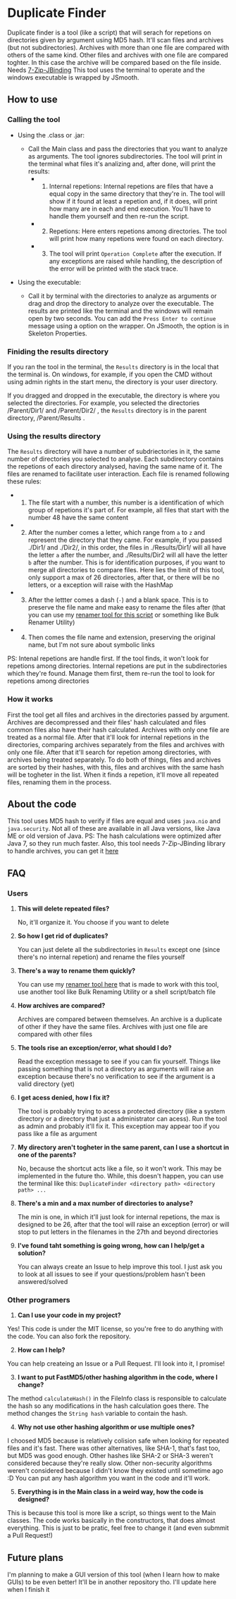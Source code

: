 # Duplicate Finder

Duplicate finder is a tool (like a script) that will serach for repetions on directories given by argument using MD5 hash. It'll scan files and archives (but not subdirectories). Archives with more than one file are compared with others of the same kind. Other files and archives with one file are compared toghter. In this case the archive will be compared based on the file inside. Needs [7-Zip-JBinding](http://sevenzipjbind.sourceforge.net/index.html)
This tool uses the terminal to operate and the windows executable is wrapped by JSmooth.

## How to use

### Calling the tool

* Using the .class or .jar:

  - Call the Main class and pass the directories that you want to analyze as arguments. The tool ignores subdirectories. The tool will print in the terminal what files it's analizing and, after done, will print the results:
    - 1. Internal repetions: Internal repetions are files that have a equal copy in the same directory that they're in. The tool will show if it found at least a repetion and, if it does, will print how many are in each and end execution. You'll have to handle them yourself and then re-run the script.
    - 2. Repetions: Here enters repetions among directories. The tool will print how many repetions were found on each directory.
    - 3. The tool will print `Operation Complete` after the execution. If any exceptions are raised while handling, the description of the error will be printed with the stack trace.

* Using the executable:

  - Call it by terminal with the directories to analyze as arguments or drag and drop the directory to analyze over the executable. The results are printed like the terminal and the windows will remain open by two seconds. You can add the `Press Enter to continue` message using a option on the wrapper. On JSmooth, the option is in Skeleton Properties.

### Finiding the results directory

If you ran the tool in the terminal, the `Results` directory is in the local that the terminal is. On windows, for example, if you open the CMD without using admin rights in the start menu, the directory is your user directory.

If you dragged and dropped in the executable, the directory is where you selected the directories. For example, you selected the directories /Parent/Dir1/ and /Parent/Dir2/ , the `Results` directory is in the parent directory, /Parent/Results .

### Using the results directory

The `Results` directory will have a number of subdriectories in it, the same number of directories you selected to analyse. Each subdirectory contains the repetions of each directory analysed, having the same name of it. The files are renamed to facilitate user interaction. Each file is renamed following these rules:
  - 1. The file start with a number, this number is a identification of which group of repetions it's part of. For example, all files that start with the number 48 have the same content
  - 2. After the number comes a letter, which range from `a` to `z` and represent the directory that they came. For example, if you passed ./Dir1/ and ./Dir2/, in this order, the files in ./Results/Dir1/ will all have the letter `a` after the number, and ./Results/Dir2 will all have the letter `b` after the number. This is for identification purposes, if you want to merge all directories to compare files. Here lies the limit of this tool, only support a max of 26 directories, after that, or there will be no letters, or a exception will raise with the HashMap
  - 3. After the lettter comes a dash (`-`) and a blank space. This is to preserve the file name and make easy to rename the files after (that you can use my [renamer tool for this script](https://github.com/FlyingWolFox/Duplicate-Finder-Renamer/) or something like Bulk Renamer Utility)
  - 4. Then comes the file name and extension, preserving the original name, but I'm not sure about symbolic links

PS: Intenal repetions are handle first. If the tool finds, it won't look for repetions among directories. Internal repetions are put in the subdirectories which they're found. Manage them first, them re-run the tool to look for repetions among directories

### How it works

First the tool get all files and archives in the directories passed by argument. Archives are decompressed and their files' hash calculated and files common files also have their hash calculated. Archives with only one file are treated as a normal file. After that it'll look for internal repetions in the directories, comparing archives separately from the files and archives with only one file. After that it'll search for repetion among directories, with archives being treated separately. To do both of things, files and archives are sorted by their hashes, with this, files and archives with the same hash will be togheter in the list. When it finds a repetion, it'll move all repeated files, renaming them in the process.

## About the code

This tool uses MD5 hash to verify if files are equal and uses `java.nio` and `java.security`. Not all of these are available in all Java versions, like Java ME or old version of Java. PS: The hash calculations were optimized after Java 7, so they run much faster. Also, this tool needs 7-Zip-JBinding library to handle archives, you can get it [here](http://sevenzipjbind.sourceforge.net/index.html)

## FAQ

### Users

1. **This will delete repeated files?**

   No, it'll organize it. You choose if you want to delete

2. **So how I get rid of duplicates?**

   You can just delete all the subdirectories in `Results` except one (since there's no internal repetion) and rename the files yourself

3. **There's a way to rename them quickly?**

   You can use my [renamer tool here](https://github.com/FlyingWolFox/Duplicate-Finder-Renamer/) that is made to work with this tool, use another tool like Bulk Renaming Utility or a shell script/batch file

4. **How archives are compared?**

   Archives are compared between themselves. An archive is a duplicate of other if they have the same files. Archives with just one file are compared with other files

5. **The tools rise an exception/error, what should I do?**

   Read the exception message to see if you can fix yourself. Things like passing something that is not a directory as arguments will raise an exception because there's no verification to see if the argument is a valid directory (yet)

6. **I get acess denied, how I fix it?**

   The tool is probably trying to acess a protected directory (like a system directory or a directory that just a administrator can acess). Run the tool as admin and probably it'll fix it. This exception may appear too if you pass like a file as argument

7. **My directory aren't togheter in the same parent, can I use a shortcut in one of the parents?**

   No, because the shortcut acts like a file, so it won't work. This may be implemented in the future tho. While, this doesn't happen, you can use the terminal like this: `DuplicateFinder <directory path> <directory path> ...`

8. **There's a min and a max number of directories to analyse?**

   The min is one, in which it'll just look for internal repetions, the max is designed to be 26, after that the tool will raise an exception (error) or will stop to put letters in the filenames in the 27th and beyond directories

9. **I've found taht something is going wrong, how can I help/get a solution?**

   You can always create an Issue to help improve this tool. I just ask you to look at all issues to see if your questions/problem hasn't been answered/solved

### Other programers

1. **Can I use your code in my project?**

Yes! This code is under the MIT license, so you're free to do anything with the code. You can also fork the repository.

2. **How can I help?**

You can help createing an Issue or a Pull Request. I'll look into it, I promise!

3. **I want to put FastMD5/other hashing algorithm in the code, where I change?**

The method `calculateHash()` in the FileInfo class is responsible to calculate the hash so any modifications in the hash calculation goes there. The method changes the `String hash` variable to contain the hash.

4. **Why not use other hashing algorithm or use multiple ones?**

I choosed MD5 because is relatively colision safe when looking for repeated files and it's fast. There was other alternatives, like SHA-1, that's fast too, but MD5 was good enough. Other hashes like SHA-2 or SHA-3 weren't considered because they're really slow. Other non-security algorithms weren't considered because I didn't know they existed until sometime ago :D You can put any hash algorithm you want in the code and it'll work.

5. **Everything is in the Main class in a weird way, how the code is designed?**

This is because this tool is more like a script, so things went to the Main classes. The code works basically in the constructors, that does almost everything. This is just to be pratic, feel free to change it (and even submmit a Pull Request!)

## Future plans

I'm planning to make a GUI version of this tool (when I learn how to make GUIs) to be even better! It'll be in another repository tho. I'll update here when I finish it
